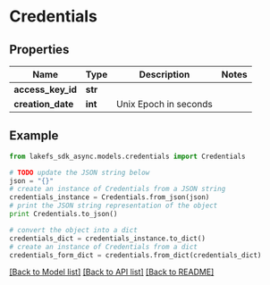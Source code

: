 # Credentials


## Properties
Name | Type | Description | Notes
------------ | ------------- | ------------- | -------------
**access_key_id** | **str** |  | 
**creation_date** | **int** | Unix Epoch in seconds | 

## Example

```python
from lakefs_sdk_async.models.credentials import Credentials

# TODO update the JSON string below
json = "{}"
# create an instance of Credentials from a JSON string
credentials_instance = Credentials.from_json(json)
# print the JSON string representation of the object
print Credentials.to_json()

# convert the object into a dict
credentials_dict = credentials_instance.to_dict()
# create an instance of Credentials from a dict
credentials_form_dict = credentials.from_dict(credentials_dict)
```
[[Back to Model list]](../README.md#documentation-for-models) [[Back to API list]](../README.md#documentation-for-api-endpoints) [[Back to README]](../README.md)



